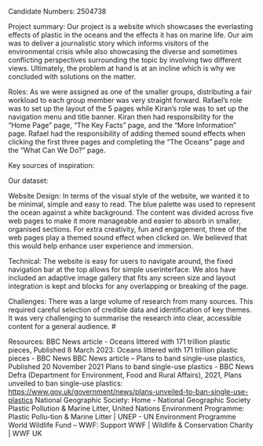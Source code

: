 Candidate Numbers:
2504738

Project summary: Our project is a website which showcases the everlasting effects of plastic in the oceans and the effects it has on marine life. Our aim was to deliver a journalistic story which informs visitors of the environmental crisis while also showcasing the diverse and sometimes conflicting perspectives surrounding the topic by involving two different views. Ultimately, the problem at hand is at an incline which is why we concluded with solutions on the matter. 

Roles: As we were assigned as one of the smaller groups, distributing a fair workload to each group member was very straight forward. Rafael’s role was to set up the layout of the 5 pages while Kiran’s role was to set up the navigation menu and title banner. Kiran then had responsibility for the “Home Page” page, “The Key Facts” page, and the “More Information” page. Rafael had the responsibility of adding themed sound effects when clicking the first three pages and completing the “The Oceans” page and the “What Can We Do?” page.

Key sources of inspiration:

Our dataset:

Website Design: 
In terms of the visual style of the website, we wanted it to be minimal, simple and easy to read. The blue palette was used to represent the ocean against a white background. The content was divided across five web pages to make it more manageable and easier to absorb in smaller, organised sections.
For extra creativity, fun and engagement, three of the web pages play a themed sound effect when clicked on. We believed that this would help enhance user experience and immersion.

Technical: 
The website is easy for users to navigate around, the fixed navigation bar at the top allows for simple userinterface. We alos have included an adaptive image gallery that fits any screen size and layout integration is kept and blocks for any overlapping or breaking of the page.

Challenges: 
There was a large volume of research from many sources.  This required careful selection of credible data and identification of key themes.  It was very challenging to summarise the research into clear, accessible content for a general audience. #

Resources: 
BBC News article - Oceans littered with 171 trillion plastic pieces, Published 8 March 2023: Oceans littered with 171 trillion plastic pieces - BBC News
BBC News article – Plans to band single-use plastics, Published 20 November 2021 Plans to band single-use plastics - BBC News
Defra (Department for Environment, Food and Rural Affairs), 2021, Plans unveiled to ban single-use plastics: https://www.gov.uk/government/news/plans-unveiled-to-ban-single-use-plastics 
National Geographic Society: Home - National Geographic Society
Plastic Pollution & Marine Litter, United Nations Environment Programme: Plastic Pollu-tion & Marine Litter | UNEP - UN Environment Programme
World Wildlife Fund – WWF: Support WWF | Wildlife & Conservation Charity | WWF UK
